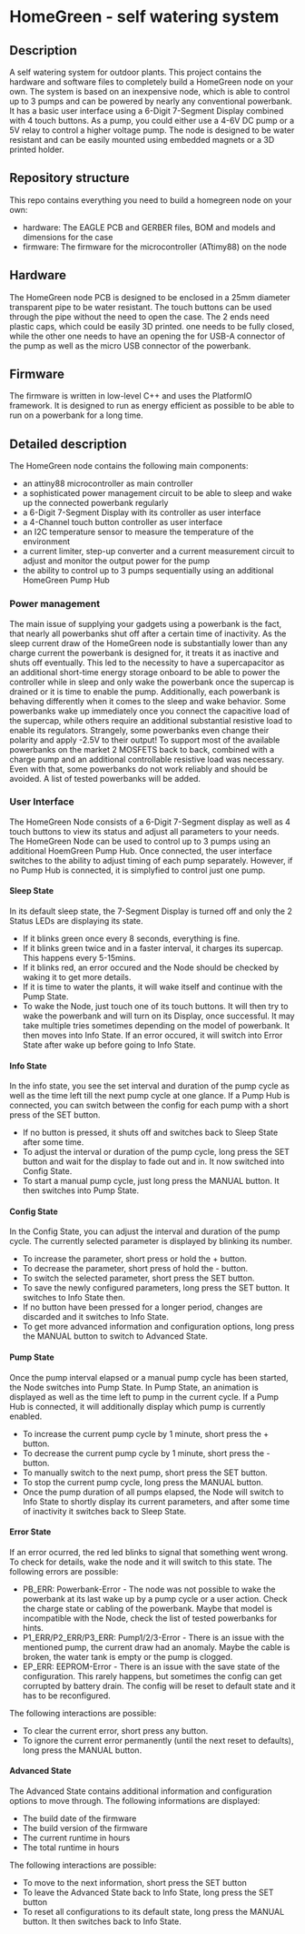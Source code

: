 # HomeGreen - self watering system
## Description
A self watering system for outdoor plants. This project contains the hardware and software files to completely build a HomeGreen node on your own.
The system is based on an inexpensive node, which is able to control up to 3 pumps and can be powered by nearly any conventional powerbank. It has a basic user interface using a 6-Digit 7-Segment Display combined with 4 touch buttons. As a pump, you could either use a 4-6V DC pump or a 5V relay to control a higher voltage pump. The node is designed to be water resistant and can be easily mounted using embedded magnets or a 3D printed holder.

## Repository structure
This repo contains everything you need to build a homegreen node on your own:

- hardware: The EAGLE PCB and GERBER files, BOM and models and dimensions for the case
- firmware: The firmware for the microcontroller (ATtimy88) on the node

## Hardware
The HomeGreen node PCB is designed to be enclosed in a 25mm diameter transparent pipe to be water resistant. The touch buttons can be used through the pipe without the need to open the case. The 2 ends need plastic caps, which could be easily 3D printed. one needs to be fully closed, while the other one needs to have an opening the for USB-A connector of the pump as well as the micro USB connector of the powerbank.

## Firmware
The firmware is written in low-level C++ and uses the PlatformIO framework. It is designed to run as energy efficient as possible to be able to run on a powerbank for a long time.

## Detailed description
The HomeGreen node contains the following main components:
- an attiny88 microcontroller as main controller
- a sophisticated power management circuit to be able to sleep and wake up the connected powerbank regularly
- a 6-Digit 7-Segment Display with its controller as user interface
- a 4-Channel touch button controller as user interface
- an I2C temperature sensor to measure the temperature of the environment
- a current limiter, step-up converter and a current measurement circuit to adjust and monitor the output power for the pump
- the ability to control up to 3 pumps sequentially using an additional HomeGreen Pump Hub

### Power management
The main issue of supplying your gadgets using a powerbank is the fact, that nearly all powerbanks shut off after a certain time of inactivity. As the sleep current draw of the HomeGreen node is substantially lower than any charge current the powerbank is designed for, it treats it as inactive and shuts off eventually. 
This led to the necessity to have a supercapacitor as an additional short-time energy storage onboard to be able to power the controller while in sleep and only wake the powerbank once the supercap is drained or it is time to enable the pump.
Additionally, each powerbank is behaving differently when it comes to the sleep and wake behavior. Some powerbanks wake up immediately once you connect the capacitive load of the supercap, while others require an additional substantial resistive load to enable its regulators. Strangely, some powerbanks even change their polarity and apply -2.5V to their output!
To support most of the available powerbanks on the market 2 MOSFETS back to back, combined with a charge pump and an additional controllable resistive load was necessary. Even with that, some powerbanks do not work reliably and should be avoided. A list of tested powerbanks will be added.

### User Interface
The HomeGreen Node consists of a 6-Digit 7-Segment display as well as 4 touch buttons to view its status and adjust all parameters to your needs. The HomeGreen Node can be used to control up to 3 pumps using an additional HoemGreen Pump Hub. Once connected, the user interface switches to the ability to adjust timing of each pump separately. However, if no Pump Hub is connected, it is simplyfied to control just one pump.

#### Sleep State
In its default sleep state, the 7-Segment Display is turned off and only the 2 Status LEDs are displaying its state. 
- If it blinks green once every 8 seconds, everything is fine. 
- If it blinks green twice and in a faster interval, it charges its supercap. This happens every 5-15mins. 
- If it blinks red, an error occured and the Node should be checked by waking it to get more details.
- If it is time to water the plants, it will wake itself and continue with the Pump State.
- To wake the Node, just touch one of its touch buttons. It will then try to wake the powerbank and will turn on its Display, once successful. It may take multiple tries sometimes depending on the model of powerbank. It then moves into Info State. If an error occured, it will switch into Error State after wake up before going to Info State.

#### Info State
In the info state, you see the set interval and duration of the pump cycle as well as the time left till the next pump cycle at one glance. If a Pump Hub is connected, you can switch between the config for each pump with a short press of the SET button.
- If no button is pressed, it shuts off and switches back to Sleep State after some time.
- To adjust the interval or duration of the pump cycle, long press the SET button and wait for the display to fade out and in. It now switched into Config State.
- To start a manual pump cycle, just long press the MANUAL button. It then switches into Pump State.

#### Config State
In the Config State, you can adjust the interval and duration of the pump cycle. The currently selected parameter is displayed by blinking its number.
- To increase the parameter, short press or hold the + button.
- To decrease the parameter, short press of hold the - button.
- To switch the selected parameter, short press the SET button.
- To save the newly configured parameters, long press the SET button. It switches to Info State then.
- If no button have been pressed for a longer period, changes are discarded and it switches to Info State.
- To get more advanced information and configuration options, long press the MANUAL button to switch to Advanced State.

#### Pump State
Once the pump interval elapsed or a manual pump cycle has been started, the Node switches into Pump State. In Pump State, an animation is displayed as well as the time left to pump in the current cycle. If a Pump Hub is connected, it will additionally display which pump is currently enabled.
- To increase the current pump cycle by 1 minute, short press the + button.
- To decrease the current pump cycle by 1 minute, short press the - button.
- To manually switch to the next pump, short press the SET button.
- To stop the current pump cycle, long press the MANUAL button.
- Once the pump duration of all pumps elapsed, the Node will switch to Info State to shortly display its current parameters, and after some time of inactivity it switches back to Sleep State.

#### Error State
If an error ocurred, the red led blinks to signal that something went wrong. To check for details, wake the node and it will switch to this state.
The following errors are possible:
- PB_ERR: Powerbank-Error - The node was not possible to wake the powerbank at its last wake up by a pump cycle or a user action. Check the charge state or cabling of the powerbank. Maybe that model is incompatible with the Node, check the list of tested powerbanks for hints.
- P1_ERR/P2_ERR/P3_ERR: Pump1/2/3-Error - There is an issue with the mentioned pump, the current draw had an anomaly. Maybe the cable is broken, the water tank is empty or the pump is clogged.
- EP_ERR: EEPROM-Error - There is an issue with the save state of the configuration. This rarely happens, but sometimes the config can get corrupted by battery drain. The config will be reset to default state and it has to be reconfigured.

The following interactions are possible:
- To clear the current error, short press any button.
- To ignore the current error permanently (until the next reset to defaults), long press the MANUAL button.

#### Advanced State
The Advanced State contains additional information and configuration options to move through.
The following informations are displayed:
- The build date of the firmware
- The build version of the firmware
- The current runtime in hours
- The total runtime in hours

The following interactions are possible:
- To move to the next information, short press the SET button
- To leave the Advanced State back to Info State, long press the SET button
- To reset all configurations to its default state, long press the MANUAL button. It then switches back to Info State.